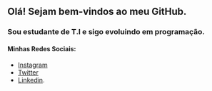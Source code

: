 ## Olá! Sejam bem-vindos ao meu GitHub.
### Sou estudante de T.I e sigo evoluindo em programação.

#### Minhas Redes Sociais:
- [Instagram](https://www.instagram.com/yuri.gabriel25/) 
- [Twitter](https://twitter.com/yuri_gabriel25) 
- [Linkedin](https://www.linkedin.com/in/yuri-gabriel-8a99a8232/).
